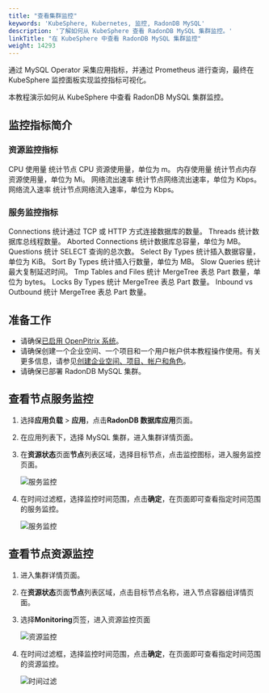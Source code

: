 ```yaml
---
title: "查看集群监控"
keywords: 'KubeSphere, Kubernetes, 监控, RadonDB MySQL'
description: '了解如何从 KubeSphere 查看 RadonDB MySQL 集群监控。'
linkTitle: "在 KubeSphere 中查看 RadonDB MySQL 集群监控"
weight: 14293
---
```


通过 MySQL Operator 采集应用指标，并通过 Prometheus 进行查询，最终在 KubeSphere 监控面板实现监控指标可视化。

本教程演示如何从 KubeSphere 中查看 RadonDB MySQL 集群监控。

## 监控指标简介

### 资源监控指标

CPU 使用量  统计节点 CPU 资源使用量，单位为 m。
内存使用量 统计节点内存资源使用量，单位为 Mi。
网络流出速率 统计节点网络流出速率，单位为 Kbps。
网络流入速率 统计节点网络流入速率，单位为 Kbps。

### 服务监控指标

Connections   统计通过 TCP 或 HTTP 方式连接数据库的数量。
Threads   统计数据库总线程数量。
Aborted Connections  统计数据库总容量，单位为 MB。
Questions 统计 SELECT 查询的总次数。
Select By Types  统计插入数据容量，单位为 KiB。
Sort By Types   统计插入行数量，单位为 MB。
Slow Queries  统计最大复制延迟时间。
Tmp Tables and Files  统计 MergeTree 表总 Part 数量，单位为 bytes。
Locks By Types 统计 MergeTree 表总 Part 数量。
Inbound vs Outbound   统计 MergeTree 表总 Part 数量。

## 准备工作

- 请确保[已启用 OpenPitrix 系统](../../../pluggable-components/app-store/)。
- 请确保创建一个企业空间、一个项目和一个用户帐户供本教程操作使用。有关更多信息，请参见[创建企业空间、项目、帐户和角色](../../../quick-start/create-workspace-and-project/)。
- 请确保已部署 RadonDB MySQL 集群。

## 查看节点服务监控

1. 选择**应用负载** > **应用**，点击**RadonDB 数据库应用**页面。

2. 在应用列表下，选择 MySQL 集群，进入集群详情页面。

3. 在**资源状态**页面**节点**列表区域，选择目标节点，点击监控图标，进入服务监控页面。

   ![服务监控](/images/docs/zh-cn/appstore/built-in-apps/radondb-mysql-app/service_monitoring_port.png)

4. 在时间过滤框，选择监控时间范围，点击**确定**，在页面即可查看指定时间范围的服务监控。

   ![服务监控](/images/docs/zh-cn/appstore/built-in-apps/radondb-mysql-app/service_monitoring.png)

## 查看节点资源监控

1. 进入集群详情页面。

2. 在**资源状态**页面**节点**列表区域，点击目标节点名称，进入节点容器组详情页面。

3. 选择**Monitoring**页签，进入资源监控页面

   ![资源监控](/images/docs/zh-cn/appstore/built-in-apps/radondb-mysql-app/resources_monitoring.png)

4. 在时间过滤框，选择监控时间范围，点击**确定**，在页面即可查看指定时间范围的资源监控。

   ![时间过滤](/images/docs/zh-cn/appstore/built-in-apps/radondb-mysql-app/resources_monitoring_timer.png)
